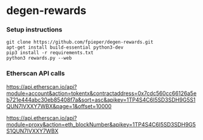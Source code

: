 # degen-rewards

### Setup instructions

````
git clone https://github.com/fpieper/degen-rewards.git
apt-get install build-essential python3-dev
pip3 install -r requirements.txt
python3 rewards.py --web
````

### Etherscan API calls

https://api.etherscan.io/api?module=account&action=tokentx&contractaddress=0x7cdc560cc66126a5eb721e444abc30eb85408f7a&sort=asc&apikey=1TP4S4C6I5SD3SDH9G5S1QUN7IVXXY7WBX&page=1&offset=10000

https://api.etherscan.io/api?module=proxy&action=eth_blockNumber&apikey=1TP4S4C6I5SD3SDH9G5S1QUN7IVXXY7WBX